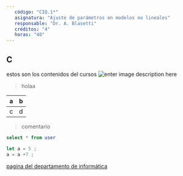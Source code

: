 ```yaml
---
   código: "CIQ.1*"
   asignatura: "Ajuste de parámetros en modelos no lineales"
   responsable: "Dr. A. Blasetti"
   créditos: "4"
   horas: "40"
---
```

## C
estos son los contenidos del cursos
![enter image description here](https://i1.wp.com/diariocronica.com.ar/wp-content/uploads/2018/11/borrador-autom%C3%A1tico-133.jpg?fit=1200,800&ssl=1)

> holaa

| a | b |
|---|---|
| c | d |

> comentario



```sql
select * from user
```

```javascript
let a = 5 ;
a = a +7 ;
```
[pagina del departamento de informática](http://www.dinfo.ing.unp.edu.ar)
<!--stackedit_data:
eyJoaXN0b3J5IjpbLTE4NzY5NjM4ODQsLTc5MTc1MjY3OSwtMT
E3NTAxOTQwOCwtMTA2NTYzNzIxNiwtMTU4OTY1MDI3NSw0MDQ2
MTgzOTksMTE4MzkyMTIzNCwtODkwMDg5NTMzLDM5OTk4NDUzNC
w0NDQyNjg3MjgsMTEwOTAzMzUyNiwtOTgzMzc4OTk0LC0zNTA5
Mjc5NTQsMTk2MTExMTczNSw5NDMwNDIzNTksLTg0NzcxNzAwMS
wxNzQxMDY1OTgsMTEzMTY2OTk4OCwyMDg4NDc4NjcsNTY0NTEx
NzIzXX0=
-->